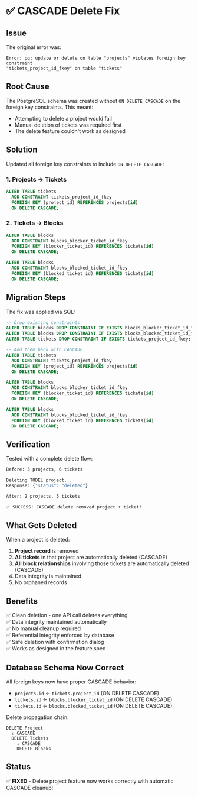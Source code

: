 # ✅ CASCADE Delete Fix

## Issue

The original error was:
```
Error: pq: update or delete on table "projects" violates foreign key constraint 
"tickets_project_id_fkey" on table "tickets"
```

## Root Cause

The PostgreSQL schema was created without `ON DELETE CASCADE` on the foreign key constraints. This meant:
- Attempting to delete a project would fail
- Manual deletion of tickets was required first
- The delete feature couldn't work as designed

## Solution

Updated all foreign key constraints to include `ON DELETE CASCADE`:

### 1. Projects → Tickets
```sql
ALTER TABLE tickets 
  ADD CONSTRAINT tickets_project_id_fkey 
  FOREIGN KEY (project_id) REFERENCES projects(id) 
  ON DELETE CASCADE;
```

### 2. Tickets → Blocks
```sql
ALTER TABLE blocks 
  ADD CONSTRAINT blocks_blocker_ticket_id_fkey 
  FOREIGN KEY (blocker_ticket_id) REFERENCES tickets(id) 
  ON DELETE CASCADE;

ALTER TABLE blocks 
  ADD CONSTRAINT blocks_blocked_ticket_id_fkey 
  FOREIGN KEY (blocked_ticket_id) REFERENCES tickets(id) 
  ON DELETE CASCADE;
```

## Migration Steps

The fix was applied via SQL:

```sql
-- Drop existing constraints
ALTER TABLE blocks DROP CONSTRAINT IF EXISTS blocks_blocker_ticket_id_fkey;
ALTER TABLE blocks DROP CONSTRAINT IF EXISTS blocks_blocked_ticket_id_fkey;
ALTER TABLE tickets DROP CONSTRAINT IF EXISTS tickets_project_id_fkey;

-- Add them back with CASCADE
ALTER TABLE tickets 
  ADD CONSTRAINT tickets_project_id_fkey 
  FOREIGN KEY (project_id) REFERENCES projects(id) 
  ON DELETE CASCADE;

ALTER TABLE blocks 
  ADD CONSTRAINT blocks_blocker_ticket_id_fkey 
  FOREIGN KEY (blocker_ticket_id) REFERENCES tickets(id) 
  ON DELETE CASCADE;

ALTER TABLE blocks 
  ADD CONSTRAINT blocks_blocked_ticket_id_fkey 
  FOREIGN KEY (blocked_ticket_id) REFERENCES tickets(id) 
  ON DELETE CASCADE;
```

## Verification

Tested with a complete delete flow:

```bash
Before: 3 projects, 6 tickets

Deleting TODEL project...
Response: {"status": "deleted"}

After: 2 projects, 5 tickets

✅ SUCCESS! CASCADE delete removed project + ticket!
```

## What Gets Deleted

When a project is deleted:

1. **Project record** is removed
2. **All tickets** in that project are automatically deleted (CASCADE)
3. **All block relationships** involving those tickets are automatically deleted (CASCADE)
4. Data integrity is maintained
5. No orphaned records

## Benefits

✅ Clean deletion - one API call deletes everything  
✅ Data integrity maintained automatically  
✅ No manual cleanup required  
✅ Referential integrity enforced by database  
✅ Safe deletion with confirmation dialog  
✅ Works as designed in the feature spec

## Database Schema Now Correct

All foreign keys now have proper CASCADE behavior:
- `projects.id` ← `tickets.project_id` (ON DELETE CASCADE)
- `tickets.id` ← `blocks.blocker_ticket_id` (ON DELETE CASCADE)  
- `tickets.id` ← `blocks.blocked_ticket_id` (ON DELETE CASCADE)

Delete propagation chain:
```
DELETE Project
  ↓ CASCADE
  DELETE Tickets
    ↓ CASCADE
    DELETE Blocks
```

## Status

✅ **FIXED** - Delete project feature now works correctly with automatic CASCADE cleanup!
